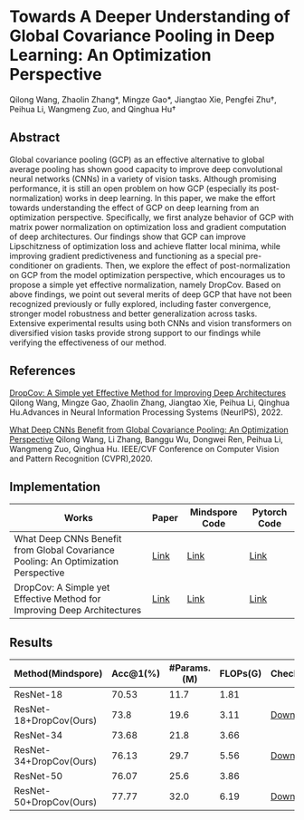 # Towards A Deeper Understanding of Global Covariance Pooling in Deep Learning: An Optimization Perspective
Qilong Wang,  Zhaolin Zhang*, Mingze Gao*, Jiangtao Xie, Pengfei Zhu†, Peihua Li, Wangmeng Zuo, and Qinghua Hu† 
## Abstract
Global covariance pooling (GCP) as an effective alternative to global average pooling has shown good capacity to improve deep convolutional neural networks (CNNs) in a variety of vision tasks. Although promising performance, it is still an open problem on how GCP (especially its post-normalization) works in deep learning. In this paper, we make the effort towards understanding the effect of GCP on deep learning from an optimization perspective. Specifically, we first analyze behavior of GCP with matrix power normalization on optimization loss and gradient computation of deep architectures. Our findings show that GCP can improve Lipschitzness of optimization loss and achieve flatter local minima, while improving gradient predictiveness and functioning as a special pre-conditioner on gradients. Then, we explore the effect of post-normalization on GCP from the model optimization perspective, which encourages us to propose a simple yet effective normalization, namely DropCov. Based on above findings, we point out several merits of deep GCP that have not been recognized previously or fully explored, including faster convergence, stronger model robustness and better generalization across tasks. Extensive experimental results using both CNNs and vision transformers on diversified vision tasks provide strong support to our findings while verifying the effectiveness of our method.
## References

 [DropCov: A Simple yet Effective Method for Improving Deep Architectures](https://papers.nips.cc/paper_files/paper/2022/hash/d9888cc7baa04c2e44e8115588133515-Abstract-Conference.html)  Qilong Wang, Mingze Gao, Zhaolin Zhang, Jiangtao Xie, Peihua Li, Qinghua Hu.Advances in Neural Information Processing Systems (NeurIPS), 2022.
 
 [What Deep CNNs Benefit from Global Covariance Pooling: An Optimization
Perspective](https://ieeexplore.ieee.org/document/9156637)  Qilong Wang, Li Zhang, Banggu Wu, Dongwei Ren, Peihua Li, Wangmeng Zuo, Qinghua Hu. IEEE/CVF Conference on Computer Vision and Pattern Recognition (CVPR),2020.


## Implementation 
|Works         | Paper | Mindspore Code| Pytorch Code|                                                         
| ------------------ | ----- | ------- | ------- | 
| What Deep CNNs Benefit from Global Covariance Pooling: An Optimization Perspective  |  [Link](https://ieeexplore.ieee.org/document/9156637)|[Link](https://github.com/Terror03/GCP-OPT)   | [Link](https://github.com/ZhangLi-CS/GCP_Optimization) |
| DropCov: A Simple yet Effective Method for Improving Deep Architectures   | [Link](https://papers.nips.cc/paper_files/paper/2022/hash/d9888cc7baa04c2e44e8115588133515-Abstract-Conference.html)  |   [Link](https://github.com/Sherry1945/Dropcov_mindspore)   | [Link](https://github.com/mingzeG/DropCov) |

## Results
|Method(Mindspore)           | Acc@1(%) | #Params.(M) | FLOPs(G) | Checkpoint                                                          |
| ------------------ | ----- | ------- | ----- | ------------------------------------------------------------ |
| ResNet-18   |  70.53 |  11.7   |   1.81  |               |
| ResNet-18+DropCov(Ours)   | 73.8  |   19.6  |  3.11   |[Download](https://drive.google.com/file/d/1zVDDmmQWQ-CDDoxjaolkcjI3MACE-rxx/view?usp=drive_link)|
| ResNet-34   |  73.68 |  21.8   |   3.66  |               |
| ResNet-34+DropCov(Ours)   | 76.13  |   29.7  |  5.56   |[Download](https://drive.google.com/file/d/1-gvogrLlRSnpzigvevLPV1GKAHF0vr2K/view?usp=drive_link)|
| ResNet-50   |  76.07 |  25.6   |   3.86  |               |
| ResNet-50+DropCov(Ours)   | 77.77  |   32.0  |  6.19   |[Download](https://drive.google.com/file/d/1PBy8evHi-xiJHiTWgqrUs8jTH58hJM2n/view?usp=share_link)|

